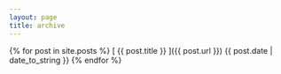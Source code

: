 ```yaml
---
layout: page
title: archive
---
```


{% for post in site.posts %}
  [ {{ post.title }} ]({{ post.url }}) {{ post.date | date_to_string }}
{% endfor %}
